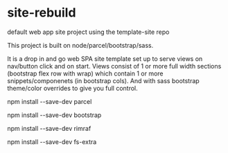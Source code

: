 # site-rebuild
default web app site project using the template-site repo

This project is built on node/parcel/bootstrap/sass.

It is a drop in and go web SPA site template set up to serve views on nav/button click and on start. Views consist of 1 or more full width sections (bootstrap flex row with wrap) which contain 1 or more snippets/componenets (in bootstrap cols). And with sass bootstrap theme/color overrides to give you full control.

npm install --save-dev parcel

npm install --save-dev bootstrap

npm install --save-dev rimraf

npm install --save-dev fs-extra
